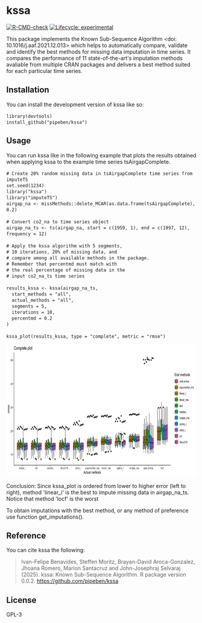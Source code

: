 
# kssa

<!-- badges: start -->
[![R-CMD-check](https://github.com/SteffenMoritz/kssa/workflows/R-CMD-check/badge.svg)](https://github.com/SteffenMoritz/kssa/actions)
[![Lifecycle: experimental](https://img.shields.io/badge/lifecycle-experimental-orange.svg)](https://lifecycle.r-lib.org/articles/stages.html#experimental)
<!-- badges: end -->

This package implements the Known Sub-Sequence Algorithm <doi: 10.1016/j.aaf.2021.12.013> which helps to automatically compare, validate and identify the best methods for missing data imputation in time series. It compares the performance of 11 state-of-the-art's imputation methods avaliable from multiple CRAN packages and delivers a best method suited for each particular time series.

## Installation

You can install the development version of kssa like so:

```
library(devtools)
install_github("pipeben/kssa")
```


## Usage

You can run kssa like in the following example that plots the results obtained when applying kssa to the example time series tsAirgapComplete.

```
# Create 20% random missing data in tsAirgapComplete time series from imputeTS
set.seed(1234)
library("kssa")
library("imputeTS")
airgap_na <- missMethods::delete_MCAR(as.data.frame(tsAirgapComplete), 0.2)

# Convert co2_na to time series object
airgap_na_ts <- ts(airgap_na, start = c(1959, 1), end = c(1997, 12), frequency = 12)

# Apply the kssa algorithm with 5 segments,
# 10 iterations, 20% of missing data, and
# compare among all available methods in the package.
# Remember that percentmd must match with
# the real percentage of missing data in the
# input co2_na_ts time series

results_kssa <- kssa(airgap_na_ts,
  start_methods = "all",
  actual_methods = "all",
  segments = 5,
  iterations = 10,
  percentmd = 0.2
)

kssa_plot(results_kssa, type = "complete", metric = "rmse")
```

  <p align="center">
  <img src="man/figures/final_plot.png" width="600" height="350" alt="Example final plot" />
 </p>

Conclusion: Since kssa_plot is ordered from lower to
higher error (left to right), method 'linear_i' is the best to
impute missing data in airgap_na_ts. Notice that method 'locf' is the worst

To obtain imputations with the best method, or any method of preference
use function get_imputations().

## Reference
You can cite kssa the following: 

  > Ivan-Felipe Benavides, Steffen Moritz, Brayan-David Aroca-Gonzalez, Jhoana
  Romero, Marlon Santacruz and John-Josephraj Selvaraj (2025). kssa: Known
  Sub-Sequence Algorithm. R package version 0.0.2.
  https://github.com/pipeben/kssa
  
## License
GPL-3
 
